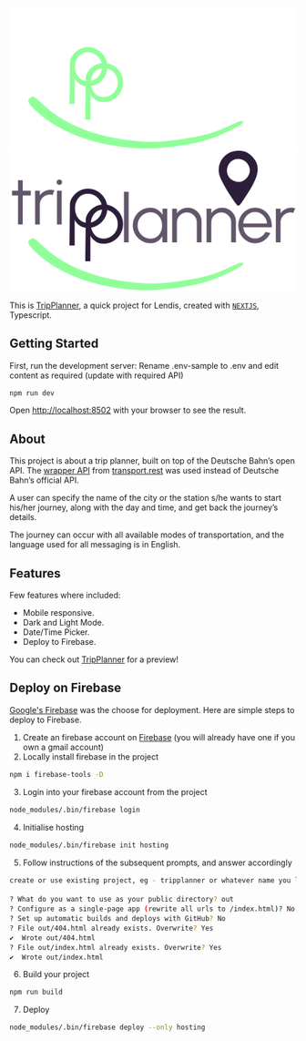 ![TripPlanner Logo](https://raw.githubusercontent.com/leyume/tp/7f67d1658457ec587f39fc9a8c34b0c884974706/public/img/logo-dark.svg#gh-light-mode-only)
![TripPlanner Logo](https://raw.githubusercontent.com/leyume/tp/7f67d1658457ec587f39fc9a8c34b0c884974706/public/img/logo-light.svg#gh-dark-mode-only)

This is [TripPlanner](https://tripplannerx.web.app/), a quick project for Lendis, created with [`NEXTJS`](https://github.com/vercel/next.js/tree/canary/packages/create-next-app), Typescript.

## Getting Started

First, run the development server:
Rename .env-sample to .env and edit content as required (update with required API)

```bash
npm run dev
```

Open [http://localhost:8502](http://localhost:8502) with your browser to see the result.

## About
This project is about a trip planner, built on top of the Deutsche Bahn’s open API. The [wrapper API](https://v5.db.transport.rest/) from [transport.rest](https://transport.rest/) was used instead of Deutsche Bahn’s official API.

A user can specify the name of the city or the station s/he wants to start his/her journey, along with the day and time, and get back the journey’s details.

The journey can occur with all available modes of transportation, and the language used for all messaging is in English.


## Features

Few features where included:

- Mobile responsive.
- Dark and Light Mode.
- Date/Time Picker.
- Deploy to Firebase.

You can check out [TripPlanner](https://tripplannerx.web.app/) for a preview!

## Deploy on Firebase

[Google's Firebase](https://console.firebase.google.com/) was the choose for deployment.
Here are simple steps to deploy to Firebase.

1. Create an firebase account on [Firebase](https://console.firebase.google.com/) (you will already have one if you own a gmail account)
2. Locally install firebase in the project
```bash
npm i firebase-tools -D
```
3. Login into your firebase account from the project
```bash
node_modules/.bin/firebase login
```

4. Initialise hosting
```bash
node_modules/.bin/firebase init hosting
```
5. Follow instructions of the subsequent prompts, and answer accordingly
```bash
create or use existing project, eg - tripplanner or whatever name you like

? What do you want to use as your public directory? out
? Configure as a single-page app (rewrite all urls to /index.html)? No
? Set up automatic builds and deploys with GitHub? No
? File out/404.html already exists. Overwrite? Yes
✔  Wrote out/404.html
? File out/index.html already exists. Overwrite? Yes
✔  Wrote out/index.html
```

6. Build your project
```bash
npm run build
```

7. Deploy
```bash
node_modules/.bin/firebase deploy --only hosting
```
